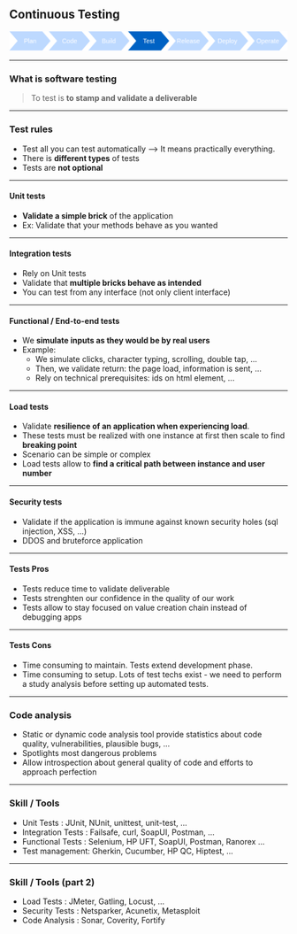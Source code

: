 ## Continuous Testing
<img src="images/release-cycle/release-cycle-test.png" style="background:none; border:none; box-shadow:none;"/>

----

### What is software testing

> To test is **to stamp and validate a deliverable**

----

### Test rules

* Test all you can test automatically --> It means practically everything.
* There is **different types** of tests
* Tests are **not optional**

----

#### Unit tests

* **Validate a simple brick** of the application
* Ex: Validate that your methods behave as you wanted

----

#### Integration tests

* Rely on Unit tests
* Validate that **multiple bricks behave as intended**
* You can test from any interface (not only client interface)

----

#### Functional / End-to-end tests

* We **simulate inputs as they would be by real users**
* Example: 
  * We simulate clicks, character typing, scrolling, double tap, ...
  * Then, we validate return: the page load, information is sent, ...
  * Rely on technical prerequisites: ids on html element, ...

----

#### Load tests

* Validate **resilience of an application when experiencing load**.
* These tests must be realized with one instance at first then scale to find **breaking point**
* Scenario can be simple or complex
* Load tests allow to **find a critical path between instance and user number**

----

#### Security tests

* Validate if the application is immune against known security holes (sql injection, XSS, ...)
* DDOS and bruteforce application

----

#### Tests Pros

* Tests reduce time to validate deliverable
* Tests strenghten our confidence in the quality of our work
* Tests allow to stay focused on value creation chain instead of debugging apps

----

#### Tests Cons

* Time consuming to maintain. Tests extend development phase.
* Time consuming to setup. Lots of test techs exist - we need to perform a study analysis before setting up automated tests.

----

### Code analysis

* Static or dynamic code analysis tool provide statistics about code quality, vulnerabilities, plausible bugs, ...
* Spotlights most dangerous problems
* Allow introspection about general quality of code and efforts to approach perfection

----

### Skill / Tools

* Unit Tests : JUnit, NUnit, unittest, unit-test, ...
* Integration Tests : Failsafe, curl, SoapUI, Postman, ...
* Functional Tests : Selenium, HP UFT, SoapUI, Postman, Ranorex ...
* Test management: Gherkin, Cucumber, HP QC, Hiptest, ...

----

### Skill / Tools (part 2)

* Load Tests : JMeter, Gatling, Locust, ...
* Security Tests : Netsparker, Acunetix, Metasploit
* Code Analysis : Sonar, Coverity, Fortify
